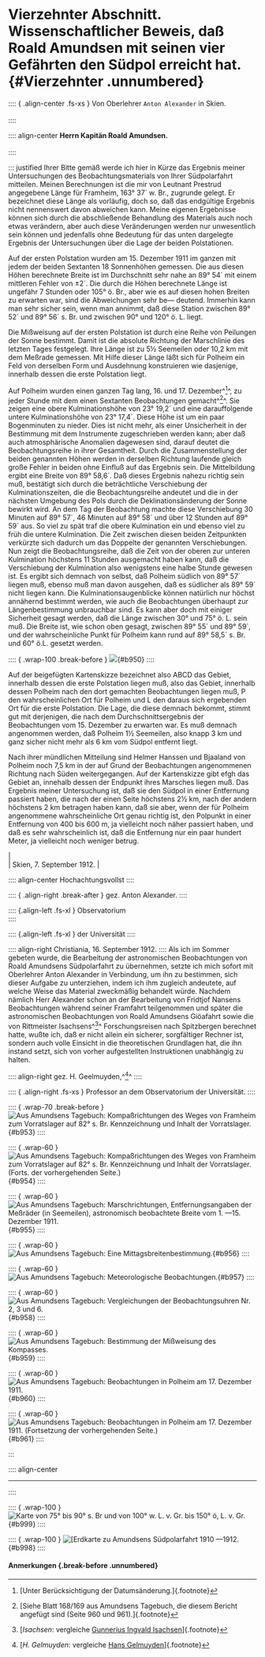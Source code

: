 # Vierzehnter Abschnitt.<br />**Wissenschaftlicher Beweis, daß Roald Amundsen mit seinen vier Gefährten den Südpol erreicht hat.** {#Vierzehnter .unnumbered}

:::: { .align-center .fs-xs }
Von Oberlehrer `Anton Alexander` in Skien.<br /><br />
::::

:::: align-center
**Herrn Kapitän Roald Amundsen.**<br /><br />
::::

::: justified
Ihrer Bitte gemäß werde ich hier in Kürze das Ergebnis meiner Untersuchungen des
Beobachtungsmaterials von Ihrer Südpolarfahrt mitteilen. Meinen Berechnungen ist
die mir von Leutnant Prestrud angegebene Länge für Framheim, 163° 37´ w. Br.,
zugrunde gelegt. Er bezeichnet diese Länge als vorläufig, doch so, daß das
endgültige Ergebnis nicht nennenswert davon abweichen kann. Meine eigenen
Ergebnisse können sich durch die abschließende Behandlung des Materials auch
noch etwas verändern, aber auch diese Veränderungen werden nur unwesentlich sein
können und jedenfalls ohne Bedeutung für das unten dargelegte Ergebnis der
Untersuchungen über die Lage der beiden Polstationen.

Auf der ersten Polstation wurden am 15. Dezember 1911 im ganzen mit jedem der
beiden Sextanten 18 Sonnenhöhen gemessen. Die aus diesen Höhen berechnete Breite
ist im Durchschnitt sehr nahe an 89° 54´ mit einem mittleren Fehler von ±2´. Die
durch die Höhen berechnete Länge ist ungefähr 7 Stunden oder 105° ö. Br., aber
wie es auf diesen hohen Breiten zu erwarten war, sind die Abweichungen sehr be—
deutend. Immerhin kann man sehr sicher sein, wenn man annimmt, daß diese Station
zwischen 89° 52´ und 89° 56´ s. Br. und zwischen 90° und 120° ö. L. liegt.

Die Mißweisung auf der ersten Polstation ist durch eine Reihe von Peilungen der
Sonne bestimmt. Damit ist die absolute Richtung der Marschlinie des letzten
Tages festgelegt. Ihre Länge ist zu 5½ Seemeilen oder 10,2 km mit dem Meßrade
gemessen. Mit Hilfe dieser Länge läßt sich für Polheim ein Feld von derselben
Form und Ausdehnung konstruieren wie dasjenige, innerhalb dessen die erste
Polstation liegt.

Auf Polheim wurden einen ganzen Tag lang, 16. und 17. Dezember^[^1400]^, zu jeder
Stunde mit dem einen Sextanten Beobachtungen gemacht^[^1401]^. Sie zeigen eine obere
Kulminationshöhe von 23° 19,2´ und eine darauffolgende untere Kulminationshöhe
von 23° 17,4´. Diese Höhe ist um ein paar Bogenminuten zu nieder. Dies ist nicht
mehr, als einer Unsicherheit in der Bestimmung mit dem Instrumente zugeschrieben
werden kann; aber daß auch atmosphärische Anomalien dagewesen sind, darauf
deutet die Beobachtungsreihe in ihrer Gesamtheit. Durch die Zusammenstellung der
beiden genannten Höhen werden in derselben Richtung laufende gleich große Fehler
in beiden ohne Einfluß auf das Ergebnis sein. Die Mittelbildung ergibt eine
Breite von 89° 58,6´. Daß dieses Ergebnis nahezu richtig sein muß, bestätigt
sich durch die beträchtliche Verschiebung der Kulminationszeiten, die die
Beobachtungsreihe andeutet und die in der nächsten Umgebung des Pols durch die
Deklinationsänderung der Sonne bewirkt wird. An dem Tag der Beobachtung machte
diese Verschiebung 30 Minuten auf 89° 57´, 46 Minuten auf 89° 58´ und über 12
Stunden auf 89° 59´ aus. So viel zu spät traf die obere Kulmination ein und
ebenso viel zu früh die untere Kulmination. Die Zeit zwischen diesen beiden
Zeitpunkten verkürzte sich dadurch um das Doppelte der genannten Verschiebungen.
Nun zeigt die Beobachtungsreihe, daß die Zeit von der oberen zur unteren
Kulmination höchstens 11 Stunden ausgemacht haben kann, daß die Verschiebung der
Kulmination also wenigstens eine halbe Stunde gewesen ist. Es ergibt sich
demnach von selbst, daß Polheim südlich von 89° 57´ liegen muß, ebenso muß man
davon ausgehen, daß es südlicher als 89° 59´ nicht liegen kann. Die
Kulminationsaugenblicke können natürlich nur höchst annähernd bestimmt werden,
wie auch die Beobachtungen überhaupt zur Längenbestimmung unbrauchbar sind. Es
kann aber doch mit einiger Sicherheit gesagt werden, daß die Länge zwischen 30°
und 75° ö. L. sein muß. Die Breite ist, wie schon oben gesagt, zwischen 89° 55´
und 89° 59´, und der wahrscheinliche Punkt für Polheim kann rund auf 89° 58,5´ s. Br.
und 60° ö.L. gesetzt werden.

:::: { .wrap-100  .break-before }
![](Die_Eroberung_des_Suedpols_Vol_II_950.jpg ""){#b950}
::::

Auf der beigefügten Kartenskizze bezeichnet also ABCD das Gebiet, innerhalb
dessen die erste Polstation liegen muß, also das Gebiet, innerhalb dessen
Polheim nach den dort gemachten Beobachtungen liegen muß, P den wahrscheinlichen
Ort für Polheim und L den daraus sich ergebenden Ort für die erste Polstation.
Die Lage, die diese demnach bekommt, stimmt gut mit derjenigen, die nach dem
Durchschnittsergebnis der Beobachtungen vom 15. Dezember zu erwarten war. Es muß
demnach angenommen werden, daß Polheim 1½ Seemeilen, also knapp 3 km und ganz
sicher nicht mehr als 6 km vom Südpol entfernt liegt.

Nach ihrer mündlichen Mitteilung sind Helmer Hanssen und Bjaaland von Polheim
noch 7,5 km in der auf Grund der Beobachtungen angenommenen Richtung nach Süden
weitergegangen. Auf der Kartenskizze gibt efgh das Gebiet an, innehalb dessen
der Endpunkt ihres Marsches liegen muß. Das Ergebnis meiner Untersuchung ist,
daß sie den Südpol in einer Entfernung passiert haben, die nach der einen Seite
höchstens 2½ km, nach der andern höchstens 2 km betragen haben kann, daß sie
aber, wenn der für Polheim angenommene wahrscheinliche Ort genau richtig ist,
den Polpunkt in einer Entfernung von 400 bis 600 m, ja vielleicht noch näher
passiert haben, und daß es sehr wahrscheinlich ist, daß die Entfernung nur ein
paar hundert Meter, ja vielleicht noch weniger betrug.

|    
|   Skien, 7. September 1912.
|   

:::: align-center
Hochachtungsvollst
::::

:::: { .align-right .break-after }
gez. Anton Alexander.
::::

:::: {.align-left .fs-xl }
Observatorium<br />
::::

:::: {.align-left .fs-xl }
der Universität
::::

:::: align-right
Christiania, 16. September 1912.
::::
Als ich im Sommer gebeten wurde, die Bearbeitung der astronomischen
Beobachtungen von Roald Amundsens Südpolarfahrt zu übernehmen, setzte ich mich
sofort mit Oberlehrer Anton Alexander in Verbindung, um ihn zu bestimmen, sich
dieser Aufgabe zu unterziehen, indem ich ihm zugleich andeutete, auf welche
Weise das Material zweckmäßig behandelt würde. Nachdem nämlich Herr Alexander
schon an der Bearbeitung von Fridtjof Nansens Beobachtungen während seiner
Framfahrt teilgenommen und später die astronomischen Beobachtungen von Roald
Amundsens Giöafahrt sowie die von Rittmeister Isachsens^[^1403]^ Forschungsreisen nach
Spitzbergen berechnet hatte, wußte ich, daß er nicht allein ein sicherer,
sorgfältiger Rechner ist, sondern auch volle Einsicht in die theoretischen
Grundlagen hat, die ihn instand setzt, sich von vorher aufgestellten
Instruktionen unabhängig zu halten.

:::: align-right
gez. H. Geelmuyden,^[^1402]^
::::

:::: { .align-right .fs-xs }
Professor an dem Observatorium der Universität.
::::

:::: { .wrap-70  .break-before }
![Aus Amundsens Tagebuch: <small>Kompaßrichtungen des Weges von Framheim zum Vorratslager auf 82° s. Br. Kennzeichnung und Inhalt der Vorratslager.</small>](Die_Eroberung_des_Suedpols_Vol_II_953.jpg "Aus Amundsens Tagebuch:"){#b953}
::::

:::: { .wrap-60   }
![Aus Amundsens Tagebuch: <small>Kompaßrichtungen des Weges von Framheim zum Vorratslager auf 82° s. Br. Kennzeichnung und Inhalt der Vorratslager. (Forts. der vorhergehenden Seite.)</small>](Die_Eroberung_des_Suedpols_Vol_II_954.jpg "Aus Amundsens Tagebuch:"){#b954}
::::

:::: { .wrap-60   }
![Aus Amundsens Tagebuch: <small>Marschrichtungen, Entfernungsangaben der Meßräder (in Seemeilen), astronomisch beobachtete Breite vom 1. —15. Dezember 1911.</small>](Die_Eroberung_des_Suedpols_Vol_II_955.jpg "Aus Amundsens Tagebuch:"){#b955}
::::

:::: { .wrap-60   }
![Aus Amundsens Tagebuch: <small>Eine Mittagsbreitenbestimmung.</small>](Die_Eroberung_des_Suedpols_Vol_II_956.jpg "Aus Amundsens Tagebuch:"){#b956}
::::

:::: { .wrap-60  }
![Aus Amundsens Tagebuch: <small>Meteorologische Beobachtungen.</small>](Die_Eroberung_des_Suedpols_Vol_II_957.jpg "Aus Amundsens Tagebuch:"){#b957}
::::

:::: { .wrap-60  }
![Aus Amundsens Tagebuch: <small>Vergleichungen der Beobachtungsuhren Nr. 2, 3 und 6.</small>](Die_Eroberung_des_Suedpols_Vol_II_958.jpg "Aus Amundsens Tagebuch:"){#b958}
::::

:::: { .wrap-60  }
![Aus Amundsens Tagebuch: <small>Bestimmung der Mißweisung des Kompasses.</small>](Die_Eroberung_des_Suedpols_Vol_II_959.jpg "Aus Amundsens Tagebuch:"){#b959}
::::

:::: { .wrap-60 }
![Aus Amundsens Tagebuch: <small>Beobachtungen in Polheim am 17. Dezember 1911.</small>](Die_Eroberung_des_Suedpols_Vol_II_960.jpg "Aus Amundsens Tagebuch:"){#b960}
::::

:::: { .wrap-60 }
![Aus Amundsens Tagebuch: <small>Beobachtungen in Polheim am 17. Dezember 1911. (Fortsetzung der vorhergehenden Seite.)</small>](Die_Eroberung_des_Suedpols_Vol_II_961.jpg "Aus Amundsens Tagebuch:"){#b961}
::::

:::

:::: align-center
****
::::

:::: { .wrap-100 }
![](Die_Eroberung_des_Suedpols_Vol_II_999.jpg "Karte von 75° bis 90° s. Br und von 100° w. L. v. Gr. bis 150° ö, L. v.  Gr."){#b999}
::::

:::: { .wrap-100 }
![](Die_Eroberung_des_Suedpols_Vol_II_998.jpg "[Erdkarte zu Amundsens Südpolarfahrt 1910 —1912."){#b998}
::::



#### **Anmerkungen** {.break-before .unnumbered}

[^1400]: [Unter Berücksichtigung der Datumsänderung.]{.footnote}

[^1401]: [Siehe Blatt 168/169 aus Amundsens Tagebuch, die diesem Bericht
angefügt sind (Seite 960 und 961).]{.footnote}

[^1402]: [*H. Gelmuyden*: vergleiche [Hans Gelmuyden](https://en.wikipedia.org/wiki/Hans_Geelmuyden)]{.footnote}

[^1403]: [*Isachsen*: vergleiche [Gunnerius Ingvald Isachsen](https://de.wikipedia.org/wiki/Gunnerius_Ingvald_Isachsen)]{.footnote}
